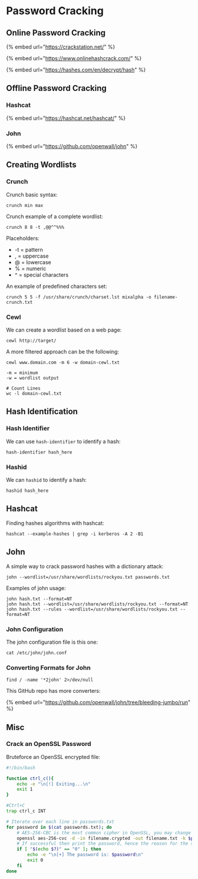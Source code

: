 # Password Cracking

## Online Password Cracking

{% embed url="https://crackstation.net/" %}

{% embed url="https://www.onlinehashcrack.com/" %}

{% embed url="https://hashes.com/en/decrypt/hash" %}

## Offline Password Cracking

### Hashcat

{% embed url="https://hashcat.net/hashcat/" %}

### John

{% embed url="https://github.com/openwall/john" %}

## Creating Wordlists

### Crunch

Crunch basic syntax:

```text
crunch min max
```

Crunch example of a complete wordlist:

```text
crunch 8 8 -t ,@@^^%%%
```

Placeholders:

* -t = pattern
* , = uppercase
* @ = lowercase
* % = numeric
* ^ = special characters

An example of predefined characters set:

```text
crunch 5 5 -f /usr/share/crunch/charset.lst mixalpha -o filename-crunch.txt
```

### Cewl

We can create a wordlist based on a web page:

```text
cewl http://target/
```

A more filtered approach can be the following:

```text
cewl www.domain.com -m 6 -w domain-cewl.txt

-m = minimum
-w = wordlist output

# Count Lines
wc -l domain-cewl.txt
```

## Hash Identification

### Hash Identifier

We can use `hash-identifier` to identify a hash:

```text
hash-identifier hash_here
```

### Hashid

We can `hashid` to identify a hash:

```text
hashid hash_here
```

## Hashcat

Finding hashes algorithms with hashcat:

```text
hashcat --example-hashes | grep -i kerberos -A 2 -B1
```

## John

A simple way to crack password hashes with a dictionary attack:

```text
john --wordlist=/usr/share/wordlists/rockyou.txt passwords.txt
```

Examples of john usage:

```text
john hash.txt --format=NT
john hash.txt --wordlist=/usr/share/wordlists/rockyou.txt --format=NT
john hash.txt --rules --wordlist=/usr/share/wordlists/rockyou.txt --format=NT 
```

### John Configuration

The john configuration file is this one:

```text
cat /etc/john/john.conf
```

### Converting Formats for John

```text
find / -name '*2john' 2>/dev/null
```

This GitHub repo has more converters:

{% embed url="https://github.com/openwall/john/tree/bleeding-jumbo/run" %}

## Misc

### Crack an OpenSSL Password

Bruteforce an OpenSSL encrypted file:

```bash
#!/bin/bash

function ctrl_c(){
    echo -e "\n[!] Exiting...\n"
    exit 1
}

#Ctrl+C
trap ctrl_c INT

# Iterate over each line in passwords.txt
for password in $(cat passwords.txt); do
    # AES-256-CBC is the most common cipher in OpenSSL, you may change it...
    openssl aes-256-cvc -d -in filename.crypted -out filename.txt -k $password 2>/dev/null
    # If successful then print the password, hence the reason for the status code "0".
    if [ "$(echo $?)" == "0" ]; then
        echo -e "\n[+] The password is: $password\n"
        exit 0
    fi
done
```

 

